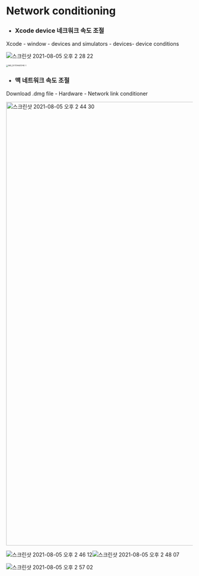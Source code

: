 # Network conditioning



- ### Xcode device 네크워크 속도 조절 

Xcode - window - devices and simulators - devices- device conditions

![스크린샷 2021-08-05 오후 2 28 22](https://user-images.githubusercontent.com/47776915/128295981-f93d150d-ad46-4ca4-a5cd-0b74ca971478.png)



<img src="https://user-images.githubusercontent.com/47776915/128297061-1f736ffa-7462-4d97-9728-020f65e4eafa.jpeg" alt="IMG_DF7014AFEF4E-1" style="zoom:33%;" />





- ### 맥 네트워크 속도 조절

Download .dmg file - Hardware - Network link conditioner

<img width="1194" alt="스크린샷 2021-08-05 오후 2 44 30" src="https://user-images.githubusercontent.com/47776915/128297524-322f360d-64e7-4be5-b2d7-77fc246e6082.png">

![스크린샷 2021-08-05 오후 2 46 12](https://user-images.githubusercontent.com/47776915/128297683-e54e9fb2-d4a4-4e24-abf1-9403fff131ce.png)![스크린샷 2021-08-05 오후 2 48 07](https://user-images.githubusercontent.com/47776915/128297875-5b9cffa1-774c-44b8-99a7-3fdf42a40a5a.png)

![스크린샷 2021-08-05 오후 2 57 02](https://user-images.githubusercontent.com/47776915/128298812-00e97e9e-6e2f-47e6-814a-f759ff680a5a.png)



